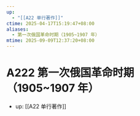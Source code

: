 ```yaml
---
up:
  - "[[A22 单行著作]]"
ctime: 2025-04-17T15:19:47+08:00
aliases:
  - 第一次俄国革命时期（1905~1907 年）
mtime: 2025-09-09T12:37:20+08:00
---
```


# A222 第一次俄国革命时期（1905~1907 年）

- up: [[A22 单行著作]]
